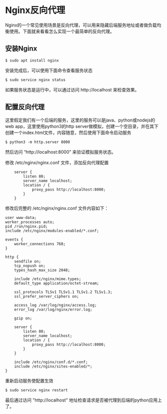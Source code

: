 # Nginx反向代理

Nginx的一个常见使用场景是反向代理，可以用来隐藏后端服务地址或者做负载均衡使用。下面就来看看怎么实现一个最简单的反向代理。

## 安装Nginx

``` shell
$ sudo apt install nginx
```

安装完成后，可以使用下面命令查看服务状态

``` shell
$ sudo service nginx status
```

如果服务状态是运行中，可以通过访问 http://localhost 来检查效果。

## 配置反向代理

这里假定我们有一个后端的服务，这里的服务可以是java、python或nodejs的web app，这里使用python3的http server做模拟，创建一个空目录，并在其下创建一个index.html文件，内容随意，然后使用下面命令启动服务

``` shell
$ python3 -m http.server 8000
```

然后访问 “http://localhost:8000” 来验证模拟服务状态。

修改 /etc/nginx/nginx.conf 文件，添加反向代理配置

``` shell
    server {
        listen 80;
        server_name localhost;
        location / {
            proxy_pass http://localhost:8000;
        }
    }
```

修改后完整的 /etc/nginx/nginx.conf 文件内容如下：

``` shell
user www-data;
worker_processes auto;
pid /run/nginx.pid;
include /etc/nginx/modules-enabled/*.conf;

events {
    worker_connections 768;
}

http {
    sendfile on;
    tcp_nopush on;
    types_hash_max_size 2048;

    include /etc/nginx/mime.types;
    default_type application/octet-stream;

    ssl_protocols TLSv1 TLSv1.1 TLSv1.2 TLSv1.3;
    ssl_prefer_server_ciphers on;

    access_log /var/log/nginx/access.log;
    error_log /var/log/nginx/error.log;

    gzip on;

    server {
        listen 80;
        server_name localhost;
        location / {
            proxy_pass http://localhost:8000;
        }
    }

    include /etc/nginx/conf.d/*.conf;
    include /etc/nginx/sites-enabled/*;
}
```

重新启动服务使配置生效

``` shell
$ sudo service nginx restart
```

最后通过访问 "http://localhost" 地址检查请求是否被代理到后端的python应用上了。
